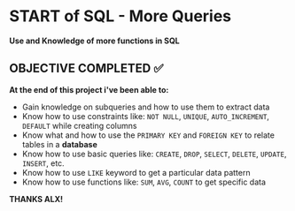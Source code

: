 # START of SQL - More Queries
**Use and Knowledge of more functions in SQL**

## OBJECTIVE COMPLETED ✅
**At the end of this project i've been able to:**
-   Gain knowledge on subqueries and how to use them to extract data
-   Know how to use constraints like: `NOT NULL`, `UNIQUE`, `AUTO_INCREMENT`, `DEFAULT` while creating columns
-   Know what and how to use the `PRIMARY KEY` and `FOREIGN KEY` to relate tables in a **database**
-   Know how to use basic queries like: `CREATE`, `DROP`, `SELECT`, `DELETE`, `UPDATE`, `INSERT`, etc.
-   Know how to use `LIKE` keyword to get a particular data pattern
-   Know how to use functions like: `SUM`, `AVG`, `COUNT` to get specific data

**THANKS ALX!**
